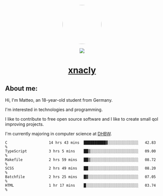 <p align="center">
  <img style="border-radius: 100px" width="128" height="128" src="https://avatars.githubusercontent.com/u/47723417?v=4"/>
</p>
<p align="center">
  <img src="https://komarev.com/ghpvc/?username=xnacly&&style=flat-square"/>
</p>

<h1 align="center"><a href="https://xnacly.me/"> xnacly</a> </h1>

<h2> About me:</h2>

<p>Hi, I'm Matteo, an 18-year-old student from Germany. </p>
<p>I'm interested in technologies and programming.</p>
<p>I like to contribute to free open source software and I like to create small qol improving projects.</p>
<p>I'm currently majoring in computer science at <a href="https://www.dhbw.de/startseite">DHBW</a>.</p>

<!--START_SECTION:waka-->

```text
C                   14 hrs 43 mins  ██████████▓░░░░░░░░░░░░░░   42.83 %
TypeScript          3 hrs 5 mins    ██▒░░░░░░░░░░░░░░░░░░░░░░   09.00 %
Makefile            2 hrs 59 mins   ██▒░░░░░░░░░░░░░░░░░░░░░░   08.72 %
SCSS                2 hrs 49 mins   ██░░░░░░░░░░░░░░░░░░░░░░░   08.20 %
Batchfile           2 hrs 25 mins   █▓░░░░░░░░░░░░░░░░░░░░░░░   07.05 %
HTML                1 hr 17 mins    █░░░░░░░░░░░░░░░░░░░░░░░░   03.74 %
```

<!--END_SECTION:waka-->
